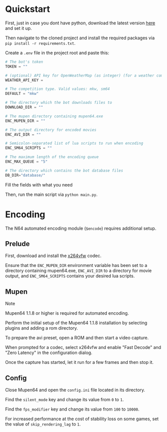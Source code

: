 # Quickstart

First, just in case you dont have python, download the latest version [here](https://www.python.org/downloads/) and set it up.

Then navigate to the cloned project and install the required packages via `pip install -r requirements.txt`.

Create a `.env` file in the project root and paste this:
```py
# The bot's token
TOKEN = ""

# (optional) API key for OpenWeatherMap (as integer) (for a weather command)
WEATHER_API_KEY = 

# The competition type. Valid values: mkw, sm64
DEFAULT = "mkw"

# The directory which the bot downloads files to
DOWNLOAD_DIR = ""

# The mupen directory containing mupen64.exe 
ENC_MUPEN_DIR = ""

# The output directory for encoded movies
ENC_AVI_DIR = ""

# Semicolon-separated list of lua scripts to run when encoding
ENC_SM64_SCRIPTS = ""

# The maximum length of the encoding queue
ENC_MAX_QUEUE = "5"

# The directory which contains the bot database files
DB_DIR="database/"
```
Fill the fields with what you need

Then, run the main script via `python main.py`.

# Encoding

The N64 automated encoding module (`$encode`) requires additional setup.

## Prelude

First, download and install the [x264vfw](https://sourceforge.net/projects/x264vfw/) codec.

Ensure that the `ENC_MUPEN_DIR` environment variable has been set to a directory containing mupen64.exe,
`ENC_AVI_DIR` to a directory for movie output, and `ENC_SM64_SCRIPTS` contains your desired lua scripts.

## Mupen

> [!NOTE]  
> Mupen64 1.1.8 or higher is required for automated encoding.

Perform the initial setup of the Mupen64 1.1.8 installation by selecting plugins and adding a rom directory.

To prepare the avi preset, open a ROM and then start a video capture.

When prompted for a codec, select x264vfw and enable "Fast Decode" and "Zero Latency" in the configuration dialog.

Once the capture has started, let it run for a few frames and then stop it.

## Config

Close Mupen64 and open the `config.ini` file located in its directory.

Find the `silent_mode` key and change its value from `0` to `1`.

Find the `fps_modifier` key and change its value from `100` to `10000`.

For increased performance at the cost of stability loss on some games, set the value of `skip_rendering_lag` to `1`.
